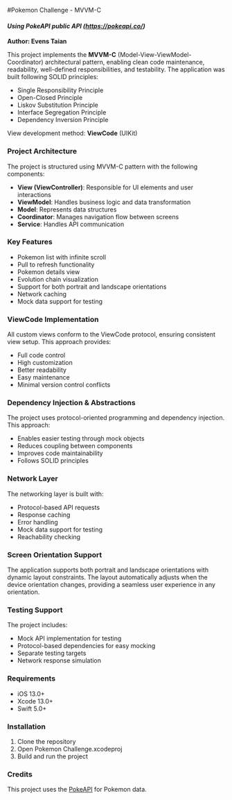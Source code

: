#Pokemon Challenge - MVVM-C
#### _Using PokeAPI public API (https://pokeapi.co/)_
__Author: Evens Taian__

This project implements the __MVVM-C__ (Model-View-ViewModel-Coordinator) architectural pattern, enabling clean code maintenance, readability, well-defined responsibilities, and testability. The application was built following SOLID principles:

- Single Responsibility Principle
- Open-Closed Principle  
- Liskov Substitution Principle
- Interface Segregation Principle
- Dependency Inversion Principle

View development method: __ViewCode__ (UIKit)

### Project Architecture

The project is structured using MVVM-C pattern with the following components:

- **View (ViewController)**: Responsible for UI elements and user interactions
- **ViewModel**: Handles business logic and data transformation
- **Model**: Represents data structures
- **Coordinator**: Manages navigation flow between screens
- **Service**: Handles API communication

### Key Features

- Pokemon list with infinite scroll
- Pull to refresh functionality
- Pokemon details view
- Evolution chain visualization
- Support for both portrait and landscape orientations
- Network caching
- Mock data support for testing

### ViewCode Implementation

All custom views conform to the ViewCode protocol, ensuring consistent view setup. This approach provides:

- Full code control
- High customization
- Better readability
- Easy maintenance
- Minimal version control conflicts

### Dependency Injection & Abstractions

The project uses protocol-oriented programming and dependency injection. This approach:

- Enables easier testing through mock objects
- Reduces coupling between components
- Improves code maintainability
- Follows SOLID principles

### Network Layer

The networking layer is built with:
- Protocol-based API requests
- Response caching
- Error handling
- Mock data support for testing
- Reachability checking

### Screen Orientation Support

The application supports both portrait and landscape orientations with dynamic layout constraints. The layout automatically adjusts when the device orientation changes, providing a seamless user experience in any orientation.

### Testing Support

The project includes:
- Mock API implementation for testing
- Protocol-based dependencies for easy mocking
- Separate testing targets
- Network response simulation

### Requirements

- iOS 13.0+
- Xcode 13.0+
- Swift 5.0+

### Installation

1. Clone the repository
2. Open Pokemon Challenge.xcodeproj
3. Build and run the project

### Credits

This project uses the [PokeAPI](https://pokeapi.co/) for Pokemon data.
